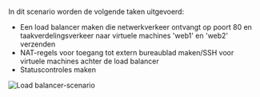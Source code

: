 In dit scenario worden de volgende taken uitgevoerd:

* Een load balancer maken die netwerkverkeer ontvangt op poort 80 en taakverdelingsverkeer naar virtuele machines 'web1' en 'web2' verzenden
* NAT-regels voor toegang tot extern bureaublad maken/SSH voor virtuele machines achter de load balancer
* Statuscontroles maken

![Load balancer-scenario](./media/load-balancer-get-started-internet-scenario-include/scenario-classic.png)


<!--HONumber=Nov16_HO2-->


